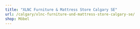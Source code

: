 ```yaml
---
title: "XLNC Furniture & Mattress Store Calgary SE"
url: /calgary/xlnc-furniture-und-mattress-store-calgary-se/
shop: Möbel
---
```

